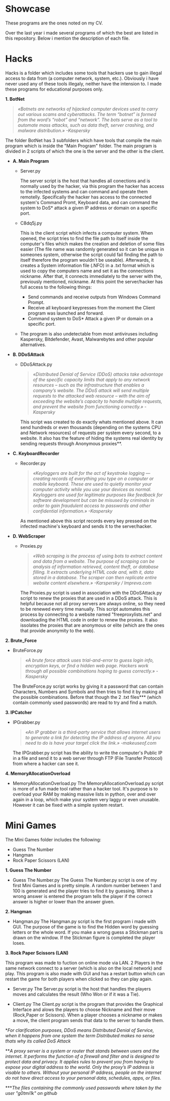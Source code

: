 # Showcase
These programs are the ones noted on my CV.

Over the last year i made several programs of which the best are listed in this repository. Below i mention the description of each file.

# Hacks

Hacks is a folder which includes some tools that hackers use to gain illegal access to data from (a computer network, system, etc.). Obviously i have never used any of these tools illegaly, neither have the intension to. I made these programs for educational purposes only.

**1. BotNet**

> *«Botnets are networks of hijacked computer devices used to carry out various scams and cyberattacks. The term “botnet” is formed from the word’s “robot” and “network”. The bots serve as a tool to automate mass attacks, such as data theft, server crashing, and malware distribution.» -Kaspersky*

The folder BotNet has 3 subfolders which have tools that compile the main program which is inside the "Main Program" folder. The main program is divided in 2 scripts of which the one is the server and the other is the client.

- **A. Main Program**
  
   - Server.py

      The server script is the host that handles all conections and is normally used by the hacker, via this program the hacker has access to the infected systems and can command and operate them remotelly. Specifically the hacker has access to the connected system's Command Promt, Keyboard data, and can command the system to DoS* attack a given IP address or domain on a specific port.
  
   - C8dq5j.py

      This is the client script which infects a computer system. When opened, the script tries to find the file path to itself inside the computer's files which makes the creation and deletion of some files easier (The file name was randomly generated so it can be unique in someones system, otherwise the script could fail finding the path to itself therefore the program wouldn't be useable). Afterwards, it creates a System information file (.NFO) in a .txt format which is used to copy the computers name and set it as the connections nickname. After that, it connects immediately to the server with the, previously mentioned, nickname. At this point the server/hacker has full access to the following things:
      - Send commands and receive outputs from Windows Command Prompt.
      - Receive all keyboard keypresses from the moment the Client program was launched and forward.
      - Command system to DoS* Attack a given IP or domain on a specific port.

  - The program is also undetectable from most antiviruses including Kaspersky, Bitdefender, Avast, Malwarebytes and other popular alternatives.


- **B. DDoSAttack**

  - DDoSAttack.py 

    > *«Distributed Denial of Service (DDoS) attacks take advantage of the specific capacity limits that apply to any network resources – such as the infrastructure that enables a company’s website. The DDoS attack will send multiple requests to the attacked web resource – with the aim of exceeding the website’s capacity to handle multiple requests, and prevent the website from functioning correctly.» -Kaspersky*

    This script was created to do exactly whats mentioned above. It can send hundreds or even thousands (depending on the systems CPU and Network resources) of requests per system every second, to a website. It also has the feature of hiding the systems real identity by sending requests through Anonymous proxies**.

- **C. KeyboardRecorder**

  - Recorder.py

    > *«Keyloggers are built for the act of keystroke logging — creating records of everything you type on a computer or mobile keyboard. These are used to quietly monitor your computer activity while you use your devices as normal. Keyloggers are used for legitimate purposes like feedback for software development but can be misused by criminals in order to gain fraudulent access to passwords and other confidential information.» -Kaspersky*

    As mentioned above this script records every key pressed on the infected machine's keyboard and sends it to the server/hacker.

- **D. WebScraper**

  - Proxies.py

    > *«Web scraping is the process of using bots to extract content and data from a website. The purpose of scraping can be analysis of information retrieved, content theft, or database filling. It extracts underlying HTML code and, with it, data stored in a database. The scraper can then replicate entire website content elsewhere.» -Karspersky / Impreva.com*

    The Proxies.py script is used in association with the DDoSAttack.py script to renew the proxies that are used in a DDoS attack. This is helpful because not all proxy servers are always online, so they need to be renewed every time manually. This script automates this process by connecting to a website named "freeproxylists.net" and downloading the HTML code in order to renew the proxies. It also issolates the proxies that are anonymous or elite (which are the ones that provide anonymity to the web).



**2. Brute_Force**

- BruteForce.py
  > *«A brute force attack uses trial-and-error to guess login info, encryption keys, or find a hidden web page. Hackers work through all possible combinations hoping to guess correctly.» -Kaspersky*

  The BruteForce.py script works by giving it a password that can contain Characters, Numbers and Symbols and then tries to find it by making all the possible combinations. Before that though the 2 .txt files*** (which contain commonly used passwords) are read to try and find a match.

**3. IPCatcher**

- IPGrabber.py
  > *«An IP grabber is a third-party service that allows internet users to generate a link for detecting the IP address of anyone. All you need to do is have your target click the link.» -makeuseof.com*

  The IPGrabber.py script has the ability to write the computer's Public IP in a file and send it to a web server through FTP (File Transfer Protocol) from where a hacker can see it.

**4. MemoryAllocationOverload**

- MemoryAllocationOverload.py
  The MemoryAllocationOverload.py script is more of a fun made tool rather than a hacker tool. It's purpose is to overload your RAM by making massive lists in python, over and over again in a loop, which make your system very laggy or even unusable. However it can be fixed with a simple system restart.




# Mini Games

The Mini Games folder includes the following:

- Guess The Number
- Hangman
- Rock Paper Scissors (LAN)


**1. Guess The Number**

- Guess The Number.py
  The Guess The Number.py script is one of my first Mini Games and is pretty simple. A random number between 1 and 100 is generated and the player tries to find it by guessing. When a wrong answer is entered the program tells the player if the correct answer is higher or lower than the answer given.

**2. Hangman**

- Hangman.py
  The Hangman.py script is the first program i made with GUI. The purpose of the game is to find the Hidden word by guessing letters or the whole word. If you make a wrong guess a Stickman part is drawn on the window. If the Stickman figure is completed the player loses.

**3. Rock Paper Scissors (LAN)**

This program was made to fuction on online mode via LAN. 2 Players in the same network connect to a server (which is also on the local network) and play. This program is also made with GUI and has a restart button which can restart the game for both players when clicked so they can play again.

- Server.py
The Server.py script is the host that handles the players moves and calculates the result (Who Won or if it was a Tie).

- Client.py
The Client.py script is the program that provides the Graphical Interface and alows the players to choose Nickname and their move (Rock,Paper or Scissors). When a player chooses a nickname or makes a move, the client program sends that data to the server to handle them.





**For clarification purposes, DDoS means Distributed Denial of Service, when it happens from one system the term Distributed makes no sense thats why its called DoS Attack*

***A proxy server is a system or router that stands between users and the internet. It performs the function of a firewall and filter and is designed to protect data and privacy. It applies rules to prevent you from having to expose your digital address to the world. Only the proxy’s IP address is visable to others. Without your personal IP address, people on the internet do not have direct access to your personal data, schedules, apps, or files.*

****The files containing the commonly used passwords where taken by the user "g0tmi1k" on github*
